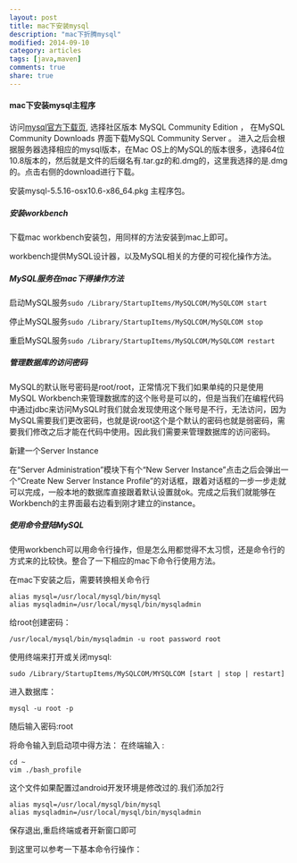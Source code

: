 ```yaml
---
layout: post
title: mac下安装mysql
description: "mac下折腾mysql"
modified: 2014-09-10
category: articles
tags: [java,maven]
comments: true
share: true
---
```


#### mac下安装mysql主程序

访问[mysql官方下载页](http://www.mysql.com/downloads/), 选择社区版本 MySQL Community Edition ， 在MySQL Community Downloads 界面下载MySQL Community Server 。 进入之后会根据服务器选择相应的mysql版本，在Mac OS上的MySQL的版本很多，选择64位10.8版本的，然后就是文件的后缀名有.tar.gz的和.dmg的，这里我选择的是.dmg的。点击右侧的download进行下载。

安装mysql-5.5.16-osx10.6-x86_64.pkg 主程序包。


##### 安装workbench
下载mac workbench安装包，用同样的方法安装到mac上即可。

workbench提供MySQL设计器，以及MySQL相关的方便的可视化操作方法。


##### MySQL服务在mac下得操作方法

启动MySQL服务`sudo /Library/StartupItems/MySQLCOM/MySQLCOM start`
 
停止MySQL服务`sudo /Library/StartupItems/MySQLCOM/MySQLCOM stop`
 
重启MySQL服务`sudo /Library/StartupItems/MySQLCOM/MySQLCOM restart`


##### 管理数据库的访问密码

MySQL的默认账号密码是root/root，正常情况下我们如果单纯的只是使用MySQL Workbench来管理数据库的这个账号是可以的，但是当我们在编程代码中通过jdbc来访问MySQL时我们就会发现使用这个账号是不行，无法访问，因为MySQL需要我们更改密码，也就是说root这个是个默认的密码也就是弱密码，需要我们修改之后才能在代码中使用。因此我们需要来管理数据库的访问密码。

新建一个Server Instance

在“Server Administration”模块下有个“New Server Instance”点击之后会弹出一个“Create New Server Instance Profile”的对话框，跟着对话框的一步一步走就可以完成，一般本地的数据库直接跟着默认设置就ok。完成之后我们就能够在Workbench的主界面最右边看到刚才建立的instance。

##### 使用命令登陆MySQL

使用workbench可以用命令行操作，但是怎么用都觉得不太习惯，还是命令行的方式来的比较快。整合了一下相应的mac下命令行使用方法。

在mac下安装之后，需要转换相关命令行
	
	alias mysql=/usr/local/mysql/bin/mysql
	alias mysqladmin=/usr/local/mysql/bin/mysqladmin

给root创建密码：

	/usr/local/mysql/bin/mysqladmin -u root password root
 
使用终端来打开或关闭mysql:

    sudo /Library/StartupItems/MySQLCOM/MYSQLCOM [start | stop | restart]

进入数据库：
	
	mysql -u root -p

随后输入密码:root

将命令输入到启动项中得方法：
在终端输入 : 
	
	cd ~
	vim ./bash_profile

这个文件如果配置过android开发环境是修改过的.我们添加2行

	alias mysql=/usr/local/mysql/bin/mysql
	alias mysqladmin=/usr/local/mysql/bin/mysqladmin

保存退出,重启终端或者开新窗口即可

到这里可以参考一下基本命令行操作：



